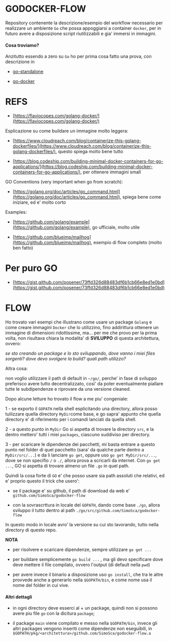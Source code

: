 GODOCKER-FLOW
=============

Repository contenente la descrizione/esempio del workflow necessario per realizzare un ambiente `Go` che possa appoggiarsi a container `docker`, per in futuro avere a disposizione script riutilizzabili e gia' immersi in immagini.

#### Cosa troviamo?

Anzitutto essendo a zero su `Go` ho per prima cosa fatto una prova, con descrizione in 

- [go-standalone](./note/go-standalone/go-standalone.md)

- [go-docker](./note/go-docker/readme.md)



REFS
====

- [https://flaviocopes.com/golang-docker/](https://flaviocopes.com/golang-docker/)


Esplicazione su come buildare un immagine molto leggera:

- [https://www.cloudreach.com/blog/containerize-this-golang-dockerfiles/](https://www.cloudreach.com/blog/containerize-this-golang-dockerfiles/), questo spiega molto bene tutto

- [https://blog.codeship.com/building-minimal-docker-containers-for-go-applications/](https://blog.codeship.com/building-minimal-docker-containers-for-go-applications/), per ottenere immagini small


GO Conventions (very important when go from scratch):

- [https://golang.org/doc/articles/go_command.html](https://golang.org/doc/articles/go_command.html), spiega bene come iniziare, ed e' molto corto


Examples:

- [https://github.com/golang/example](https://github.com/golang/example), go ufficiale, molto utile


- [https://github.com/blueimp/mailhog](https://github.com/blueimp/mailhog), esempio di flow completo (molto ben fatto)



# Per puro GO

- [https://gist.github.com/posener/73ffd326d88483df6b1cb66e8ed1e0bd](https://gist.github.com/posener/73ffd326d88483df6b1cb66e8ed1e0bd)


FLOW
====

Ho trovato vari esempi che illustrano come usare un package `Golang` e come creare immagini `Docker` che lo utilizzino, fino addirittura ottenere un immagine di dimensioni ridottissime, ma... per me che provo per la prima volta, non risultava chiara la modalita' di **SVILUPPO** di questa architettura, ovvero:

_se sto creando un package e lo sto sviluppando, dove vanno i miei files sorgenti? dove devo svolgere la build? quali path utilizzo?_

Altra cosa: 

non voglio utilizzare il path di default in `~/go/`, perche' in fase di sviluppo preferisco avere tutto decentralizzato,
cosi' da poter eventualmente piallare tutte le subdipendenze e riprovare da una versione cleaned.

Dopo alcune letture ho trovato il flow a me piu' congeniale:

1 - se exporto il `GOPATH` nella shell esplicitando una directory, allora posso tuilizzare quella directory `MyDir`come base, e go sapra' appunto che quella directory e' di riferimento per i comandi lanciati da quella shell.

2 - a questo punto in `MyDir` Go si aspetta di trovare la directory `src`, e la dentro mettero' tutti i miei `packages`, ciascuno suddiviso per directory.

3 - per scaricare le dipendenze dei pacchetti, mi basta entrare a questo punto nel folder di quel pacchetto (sara' da qualche parte dentro a `MyDir/src/...`) e da li lanciare `go get`, oppure uso `go get MyDir/src/...`, dove se non specifio `/` o `./`, allora prova a scricarli da internet. Con `go get ...`, GO si aspetta di trovare almeno un file `.go` in quel path.


Quindi la cosa forte di `GO` e' che posso usare sia path assoluti che relativi, ed e' proprio questo il trick che usero':

- se il package e' su github, il path di download da web e' `github.com/SimoSca/godocker-flow`

- con la sovrascrttura in locale del `GOPATH`, dando come base `./go`, allora sviluppo il tutto dentro al path `./go/src/github.com/SimoSca/godocker-flow`

In questo modo in locale avro' la versione su cui sto lavorando, tutto nella directory di questo repo. 


**NOTA**

- per risolvere e scaricare dipendenze, sempre utilizzare `go get ...`

- per buildare semplicemente `go build ...` , ma gli devo specificare dove deve mettere il file compilato, ovvero l'output (di default nella `pwd`)

- per avere invece il binario a disposizione uso `go install`, che tra le altre provvede anche a generarlo nella `$GOPATH/bin`, e come nome usa il nome del folder in cui vive.


#### Altri dettagli

- in ogni directory deve esserci al + un package, quindi non si possono avere piu file `go` con la dicitura `package`;

- il package `main` viene compilato e messo nella `$GOPATH/bin`, invece gli altri packages vengono inseriti come dipendenze non eseguibili, in `$GOPATH/pkg/<architettura>/github.com/SimoSca/godocker-flow.a`
